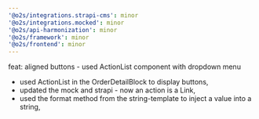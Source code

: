 ```yaml
---
'@o2s/integrations.strapi-cms': minor
'@o2s/integrations.mocked': minor
'@o2s/api-harmonization': minor
'@o2s/framework': minor
'@o2s/frontend': minor
---
```


feat: aligned buttons - used ActionList component with dropdown menu

- used ActionList in the OrderDetailBlock to display buttons,
- updated the mock and strapi - now an action is a Link,
- used the format method from the string-template to inject a value into a string,
